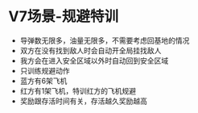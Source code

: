 # V7场景-规避特训

- 导弹数无限多，油量无限多，不需要考虑回基地的情况
- 双方在没有找到敌人时会自动开全局挂找敌人
- 我方会在进入安全区域以外时自动回到安全区域
- 只训练规避动作
- 蓝方有6架飞机
- 红方有1架飞机，特训红方的飞机规避
- 奖励跟存活时间有关，存活越久奖励越高
